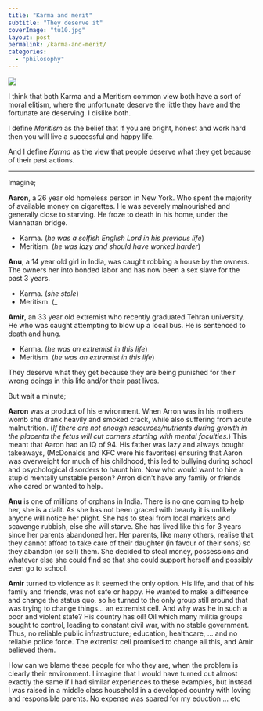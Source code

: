 ```yaml
---
title: "Karma and merit"
subtitle: "They deserve it"
coverImage: "tu10.jpg"
layout: post
permalink: /karma-and-merit/
categories: 
  - "philosophy"
---
```


![]({{site.baseurl}}/images/{{page.coverImage}})

I think that both Karma and a Meritism common view both have a sort of moral elitism, where the unfortunate deserve the little they have and the fortunate are deserving.
I dislike both.

I define _Meritism_ as the belief that if you are bright, honest and work hard then you will live a successful and happy life.

And I define _Karma_ as the view that people deserve what they get because of their past actions.

***

Imagine;

__Aaron__, a 26 year old homeless person in New York. Who spent the majority of available money on cigarettes. He was severely malnourished and generally close to starving. He froze to death in his home, under the Manhattan bridge.

- Karma. (_he was a selfish English Lord in his previous life_)
- Meritism. (_he was lazy and should have worked harder_)

__Anu__, a 14 year old girl in India, was caught robbing a house by the owners. The owners her into bonded labor and has now been a sex slave for the past 3 years.

- Karma. (_she stole_)
- Meritism. (_

__Amir__, an 33 year old extremist who recently graduated Tehran university. He who was caught attempting to blow up a local bus. He is sentenced to death and hung.

- Karma. (_he was an extremist in this life_)
- Meritism. (_he was an extremist in this life_)

They deserve what they get because they are being punished for their wrong doings in this life and/or their past lives.

But wait a minute;

__Aaron__ was a product of his environment. When Arron was in his mothers womb she drank heavily and smoked crack, while also suffering from acute malnutrition. (_If there are not enough resources/nutrients during growth in the placenta the fetus will cut corners starting with mental faculties._) This meant that Aaron had an IQ of 94. His father was lazy and always bought takeaways, (McDonalds and KFC were his favorites) ensuring that Aaron was overweight for much of his childhood, this led to bullying during school and psychological disorders to haunt him. Now who would want to hire a stupid mentally unstable person? Arron didn't have any family or friends who cared or wanted to help.

__Anu__ is one of millions of orphans in India. There is no one coming to help her, she is a dalit. As she has not been graced with beauty it is unlikely anyone will notice her plight. She has to steal from local markets and scavenge rubbish, else she will starve. She has lived like this for 3 years since her parents abandoned her. Her parents, like many others, realise that they cannot afford to take care of their daughter (in favour of their sons) so they abandon (or sell) them. She decided to steal money, possessions and whatever else she could find so that she could support herself and possibly even go to school.

__Amir__ turned to violence as it seemed the only option. His life, and that of his family and friends, was not safe or happy. He wanted to make a difference and change the status quo, so he turned to the only group still around that was trying to change things... an extremist cell. And why was he in such a poor and violent state? His country has oil! Oil which many militia groups sought to control, leading to constant civil war, with no stable government. Thus, no reliable public infrastructure; education, healthcare, ... and no reliable police force. The extrenist cell promised to change all this, and Amir believed them.

How can we blame these people for who they are, when the problem is clearly their environment. I imagine that I would have turned out almost exactly the same if I had similar experiences to these examples, but instead I was raised in a middle class household in a developed country with loving and responsible parents. No expense was spared for my eduction ... etc

